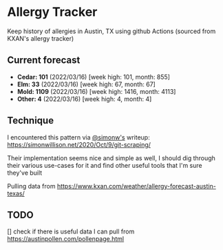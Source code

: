 # Allergy Tracker

Keep history of allergies in Austin, TX using github Actions (sourced from KXAN's allergy tracker)

## Current forecast
<!-- INJECT FORECAST -->
- **Cedar: 101** (2022/03/16)  [week high: 101, month: 855]
- **Elm: 33** (2022/03/16)  [week high: 67, month: 67]
- **Mold: 1109** (2022/03/16)  [week high: 1416, month: 4113]
- **Other: 4** (2022/03/16)  [week high: 4, month: 4]
<!-- END INJECT FORECAST -->

## Technique

I encountered this pattern via [@simonw's](https://github.com/simonw) writeup: https://simonwillison.net/2020/Oct/9/git-scraping/

Their implementation seems nice and simple as well, I should dig through their various use-cases for it and find other useful tools that I'm sure they've built

Pulling data from https://www.kxan.com/weather/allergy-forecast-austin-texas/

## TODO

[] check if there is useful data I can pull from https://austinpollen.com/pollenpage.html

